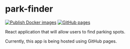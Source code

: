 # park-finder
[![Publish Docker images](https://github.com/SpotTroop/web-app/actions/workflows/main.yml/badge.svg)](https://github.com/SpotTroop/web-app/actions/workflows/main.yml)
[![GitHub pages](https://github.com/SpotTroop/web-app/actions/workflows/node.js.yml/badge.svg)](https://github.com/SpotTroop/web-app/actions/workflows/node.js.yml)

React application that will allow users to find parking spots.

Currently, this app is being hosted using GitHub pages.
